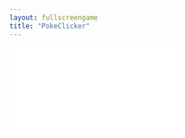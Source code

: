 ```yaml
---
layout: fullscreengame
title: "PokeClicker"
---
```

<embed src="src" width="auto" height="auto" allowfullscreen>
